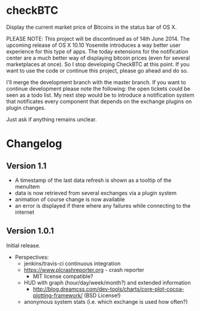 checkBTC
========

Display the current market price of Bitcoins in the status bar of OS X. 

PLEASE NOTE: This project will be discontinued as of 14th June 2014. The upcoming release of OS X 10.10 Yosemite introduces a way better user experience for this type of apps. The today extensions for the notification center are a much better way of displaying bitcoin prices (even for several marketplaces at once). So I stop developing CheckBTC at this point. If you want to use the code or continue this project, please go ahead and do so.

I'll merge the development branch with the master branch. If you want to continue development please note the following: the open tickets could be seen as a todo list. My next step would be to introduce a notification system that notificates every component that depends on the exchange plugins on plugin changes.

Just ask if anything remains unclear.

Changelog
=========
Version 1.1
-----------
* A timestamp of the last data refresh is shown as a tooltip of the menuItem
* data is now retrieved from several exchanges via a plugin system
* animation of course change is now available
* an error is displayed if there where any failures while connecting to the internet

Version 1.0.1
--------------
Initial release.

* Perspectives:
	* jenkins/travis-ci continuous integration
	* https://www.plcrashreporter.org - crash reporter
		* MIT license compatible?
	* HUD with graph (hour/day/week/month?) and extended information
		* http://blog.dreamcss.com/dev-tools/charts/core-plot-cocoa-plotting-framework/ (BSD License!)
	* anonymous system stats (i.e. which exchange is used how often?)
